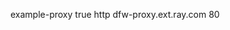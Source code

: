 <settings xmlns="http://maven.apache.org/SETTINGS/1.0.0" 
          xmlns:xsi="http://www.w3.org/2001/XMLSchema-instance" 
          xsi:schemaLocation="http://maven.apache.org/SETTINGS/1.0.0 http://maven.apache.org/xsd/settings-1.0.0.xsd">
 
<proxies>
<proxy>
<id>example-proxy</id>
<active>true</active>
<protocol>http</protocol>
<host>dfw-proxy.ext.ray.com</host>
<port>80</port>
</proxy>
</proxies>
</settings>
